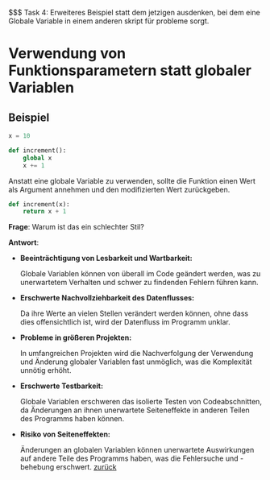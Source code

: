 $$$ Task 4: Erweiteres Beispiel statt dem jetzigen ausdenken, bei dem eine Globale Variable in einem anderen skript für probleme sorgt.

# Verwendung von Funktionsparametern statt globaler Variablen

## Beispiel

```python
x = 10

def increment():
    global x
    x += 1
```

Anstatt eine globale Variable zu verwenden, sollte die Funktion einen Wert als Argument annehmen und den modifizierten
Wert zurückgeben.

```python
def increment(x):
    return x + 1
```

**Frage**: Warum ist das ein schlechter Stil?

**Antwort**:

- **Beeinträchtigung von Lesbarkeit und Wartbarkeit:**
    
    Globale Variablen können von überall im Code geändert werden, was zu unerwartetem Verhalten und schwer zu findenden Fehlern führen kann.

- **Erschwerte Nachvollziehbarkeit des Datenflusses:** 

    Da ihre Werte an vielen Stellen verändert werden können, ohne dass dies offensichtlich ist, wird der Datenfluss im Programm unklar.

- **Probleme in größeren Projekten:** 

    In umfangreichen Projekten wird die Nachverfolgung der Verwendung und Änderung globaler Variablen fast unmöglich, was die Komplexität unnötig erhöht.

- **Erschwerte Testbarkeit:** 

    Globale Variablen erschweren das isolierte Testen von Codeabschnitten, da Änderungen an ihnen unerwartete Seiteneffekte in anderen Teilen des Programms haben können.

- **Risiko von Seiteneffekten:** 

    Änderungen an globalen Variablen können unerwartete Auswirkungen auf andere Teile des Programms haben, was die Fehlersuche und -behebung erschwert.
[zurück](../TheGoodPractices)

